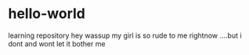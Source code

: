 # hello-world
learning repository
hey wassup my girl is so rude to me rightnow ....but i dont and wont let it bother me 
